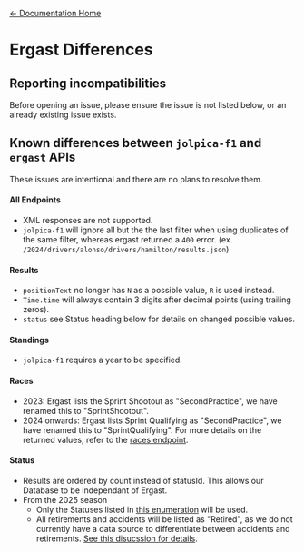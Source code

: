 [← Documentation Home](/docs/README.md)
# Ergast Differences

## Reporting incompatibilities
Before opening an issue, please ensure the issue is not listed below, or an already existing issue exists.

## Known differences between `jolpica-f1` and `ergast` APIs
These issues are intentional and there are no plans to resolve them.

#### All Endpoints
- XML responses are not supported.
- `jolpica-f1` will ignore all but the the last filter when using duplicates of the same filter, whereas ergast returned a `400` error. (ex. `/2024/drivers/alonso/drivers/hamilton/results.json`)

#### Results
- `positionText` no longer has `N` as a possible value, `R` is used instead.
- `Time.time` will always contain 3 digits after decimal points (using trailing zeros).
- `status` see Status heading below for details on changed possible values.

#### Standings
- `jolpica-f1` requires a year to be specified.

#### Races
- 2023: Ergast lists the Sprint Shootout as "SecondPractice", we have renamed this to "SprintShootout".
- 2024 onwards: Ergast lists Sprint Qualifying as "SecondPractice", we have renamed this to "SprintQualifying".
For more details on the returned values, refer to the [races endpoint](./endpoints/races.md).

#### Status
- Results are ordered by count instead of statusId. This allows our Database to be independant of Ergast.
- From the 2025 season
  - Only the Statuses listed in [this enumeration](https://github.com/jolpica/jolpica-f1/blob/71f12b1c9637aa838926abcb6f4840fbfac4d87c/jolpica/formula_one/models/session.py#L64-L71) will be used.
  - All retirements and accidents will be listed as "Retired", as we do not currently have a data source to differentiate between accidents and retirements. [See this disucssion for details](https://github.com/jolpica/jolpica-f1/discussions/184#discussioncomment-12633419).
